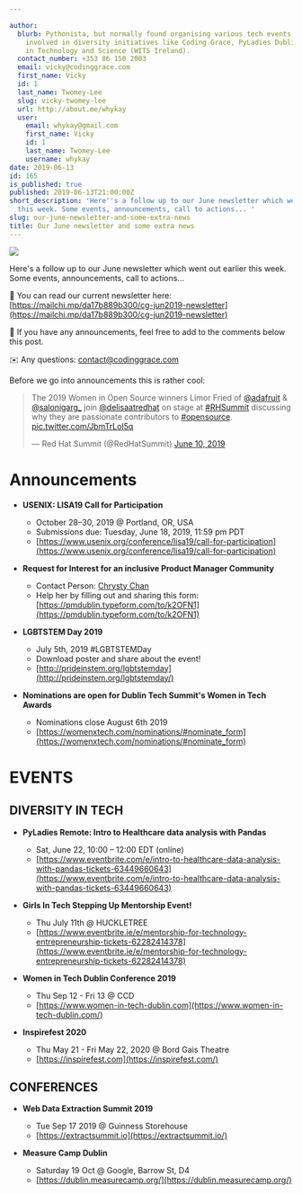 ```yaml
---

author:
  blurb: Pythonista, but normally found organising various tech events, and now heavily
    involved in diversity initiatives like Coding Grace, PyLadies Dublin, and Women
    in Technology and Science (WITS Ireland).
  contact_number: +353 86 150 2003
  email: vicky@codinggrace.com
  first_name: Vicky
  id: 1
  last_name: Twomey-Lee
  slug: vicky-twomey-lee
  url: http://about.me/whykay
  user:
    email: whykay@gmail.com
    first_name: Vicky
    id: 1
    last_name: Twomey-Lee
    username: whykay
date: 2019-06-13
id: 165
is_published: true
published: 2019-06-13T21:00:00Z
short_description: 'Here''s a follow up to our June newsletter which went out earlier
  this week. Some events, announcements, call to actions... '
slug: our-june-newsletter-and-some-extra-news
title: Our June newsletter and some extra news
---
```



<img src="https://gallery.mailchimp.com/8612b25618972d14df5c6a1fb/images/d14ebbd9-9851-429c-b652-8affe185a215.png"  class="img-responsive img-thumbnail">

Here's a follow up to our June newsletter which went out earlier this week. Some events, announcements, call to actions... 

📰 You can read our current newsletter here: [https://mailchi.mp/da17b889b300/cg-jun2019-newsletter](https://mailchi.mp/da17b889b300/cg-jun2019-newsletter)

🎤 If you have any announcements, feel free to add to the comments below this post. 

✉️ Any questions: <a href="mailto:contact@codinggrace.com">contact@codinggrace.com</a>

Before we go into announcements this is rather cool:

<blockquote class="twitter-tweet" data-lang="en"><p lang="en" dir="ltr">The 2019 Women in Open Source winners Limor Fried of <a href="https://twitter.com/adafruit?ref_src=twsrc%5Etfw">@adafruit</a> &amp; <a href="https://twitter.com/salonigarg_?ref_src=twsrc%5Etfw">@salonigarg_</a> join <a href="https://twitter.com/delisaatredhat?ref_src=twsrc%5Etfw">@delisaatredhat</a> on stage at <a href="https://twitter.com/hashtag/RHSummit?src=hash&amp;ref_src=twsrc%5Etfw">#RHSummit</a> discussing why they are passionate contributors to <a href="https://twitter.com/hashtag/opensource?src=hash&amp;ref_src=twsrc%5Etfw">#opensource</a>. <a href="https://t.co/JbmTrLoI5q">pic.twitter.com/JbmTrLoI5q</a></p>&mdash; Red Hat Summit (@RedHatSummit) <a href="https://twitter.com/RedHatSummit/status/1138135563880599557?ref_src=twsrc%5Etfw">June 10, 2019</a></blockquote>
<script async src="https://platform.twitter.com/widgets.js" charset="utf-8"></script>


# Announcements

* **USENIX: LISA19 Call for Participation**
	* October 28–30, 2019 @ Portland, OR, USA
	* Submissions due: Tuesday, June 18, 2019, 11:59 pm PDT
	* [https://www.usenix.org/conference/lisa19/call-for-participation](https://www.usenix.org/conference/lisa19/call-for-participation)


* **Request for Interest for an inclusive Product Manager Community**
	* Contact Person: [Chrysty Chan](https://twitter.com/chrysty_chan)
	* Help her by filling out and sharing this form: [https://pmdublin.typeform.com/to/k2OFN1](https://pmdublin.typeform.com/to/k2OFN1)


* **LGBTSTEM Day 2019**
	* July 5th, 2019  #LGBTSTEMDay
	* Download poster and share about the event!
	* [http://prideinstem.org/lgbtstemday](http://prideinstem.org/lgbtstemday/)


* **Nominations are open for Dublin Tech Summit's Women in Tech Awards**
	* Nominations close August 6th 2019
	* [https://womenxtech.com/nominations/#nominate_form](https://womenxtech.com/nominations/#nominate_form)

# EVENTS
## DIVERSITY IN TECH

* **PyLadies Remote: Intro to Healthcare data analysis with Pandas**
	* Sat, June 22, 10:00 – 12:00 EDT (online)
	* [https://www.eventbrite.com/e/intro-to-healthcare-data-analysis-with-pandas-tickets-63449660643](https://www.eventbrite.com/e/intro-to-healthcare-data-analysis-with-pandas-tickets-63449660643)

* **Girls In Tech Stepping Up Mentorship Event!**
	* Thu July 11th @ HUCKLETREE
	* [https://www.eventbrite.ie/e/mentorship-for-technology-entrepreneurship-tickets-62282414378](https://www.eventbrite.ie/e/mentorship-for-technology-entrepreneurship-tickets-62282414378)

* **Women in Tech Dublin Conference 2019**
	* Thu Sep 12 - Fri 13 @ CCD
	* [https://www.women-in-tech-dublin.com](https://www.women-in-tech-dublin.com/)

* **Inspirefest 2020**
	* Thu May 21 - Fri May 22, 2020 @ Bord Gais Theatre
	* [https://inspirefest.com](https://inspirefest.com/)


## CONFERENCES
* **Web Data Extraction Summit 2019**
	* Tue Sep 17 2019 @ Guinness Storehouse
	* [https://extractsummit.io](https://extractsummit.io/)

* **Measure Camp Dublin**
	* Saturday 19 Oct @ Google, Barrow St, D4
	* [https://dublin.measurecamp.org/](https://dublin.measurecamp.org/)